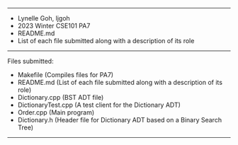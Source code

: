 ********************************************************************************* 
* Lynelle Goh, ljgoh <br>
* 2023 Winter CSE101 PA7 <br>
* README.md <br>
* List of each file submitted along with a description of its role <br>
*********************************************************************************
Files submitted: <br>
- Makefile (Compiles files for PA7) <br>
- README.md (List of each file submitted along with a description of its role) <br>
- Dictionary.cpp (BST ADT file) <br>
- DictionaryTest.cpp (A test client for the Dictionary ADT) <br>
- Order.cpp (Main program) <br>
- Dictionary.h (Header file for Dictionary ADT based on a Binary Search Tree) <br>
*********************************************************************************
